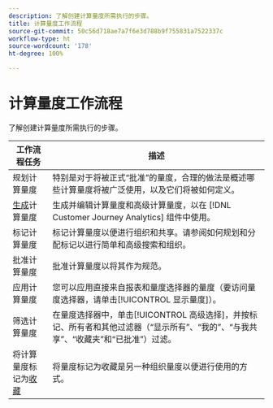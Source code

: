 ```yaml
---
description: 了解创建计算量度所需执行的步骤。
title: 计算量度工作流程
source-git-commit: 50c56d718ae7a7f6e3d788b9f755831a7522337c
workflow-type: ht
source-wordcount: '178'
ht-degree: 100%

---
```


# 计算量度工作流程

了解创建计算量度所需执行的步骤。

| 工作流程任务 | 描述 |
| --- | --- |
| 规划计算量度 | 特别是对于将被正式“批准”的量度，合理的做法是概述哪些计算量度将被广泛使用，以及它们将被如何定义。 |
| [生成](/help/components/calc-metrics/cm-workflow/cm-build-metrics.md)计算量度 | 生成并编辑计算量度和高级计算量度，以在 [!DNL Customer Journey Analytics] 组件中使用。 |
| [](cm-tagging.md)标记计算量度 | 标记计算量度以便进行组织和共享。请参阅如何规划和分配标记以进行简单和高级搜索和组织。 |
| [](cm-approving.md)批准计算量度 | 批准计算量度以将其作为规范。 |
| 应用计算量度 | 您可以应用直接来自报表和量度选择器的量度（要访问量度选择器，请单击[!UICONTROL 显示量度]）。 |
| 筛选计算量度 | 在量度选择器中，单击[!UICONTROL 高级选择]，并按标记、所有者和其他过滤器（“显示所有”、“我的”、“与我共享”、“收藏夹”和“已批准”）过滤。 |
| 将计算量度标记为[收藏](cm-finding.md) | 将量度标记为收藏是另一种组织量度以便进行使用的方式。 |
